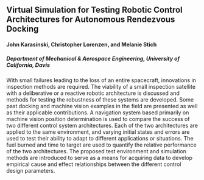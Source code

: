 ## Virtual Simulation for Testing Robotic Control Architectures for Autonomous Rendezvous Docking
#### John Karasinski, Christopher Lorenzen, and Melanie Stich 
##### Department of Mechanical & Aerospace Engineering,  University of California, Davis
With small failures leading to the loss of an entire spacecraft, innovations in inspection methods are required. The viability of a small inspection satellite with a deliberative or a reactive robotic architecture is discussed and methods for testing the robustness of these systems are developed. Some past docking and machine vision examples in the field are presented as well as their applicable contributions. A navigation system based primarily on machine vision position determination is used to compare the success of two different control system architectures. Each of the two architectures are applied to the same environment, and varying initial states and errors are used to test their ability to adapt to different applications or situations. The fuel burned and time to target are used to quantify the relative performance of the two architectures. The proposed test environment and simulation methods are introduced to serve as a means for acquiring data to develop empirical cause and effect relationships between the different control design parameters.
